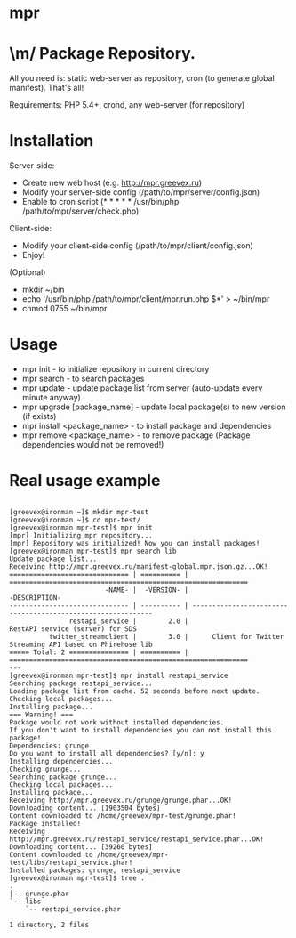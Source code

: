 # mpr

\m/ Package Repository.
===

All you need is: static web-server as repository, cron (to generate global manifest). That's all!

Requirements: PHP 5.4+, crond, any web-server (for repository)

Installation
===

Server-side:
* Create new web host (e.g. http://mpr.greevex.ru)
* Modify your server-side config (/path/to/mpr/server/config.json)
* Enable to cron script (* * * * * /usr/bin/php /path/to/mpr/server/check.php)

Client-side:
* Modify your client-side config (/path/to/mpr/client/config.json)
* Enjoy!

(Optional)
* mkdir ~/bin
* echo '/usr/bin/php /path/to/mpr/client/mpr.run.php $*' > ~/bin/mpr
* chmod 0755 ~/bin/mpr

Usage
===

* mpr init - to initialize repository in current directory
* mpr search <query> - to search packages
* mpr update - update package list from server (auto-update every minute anyway)
* mpr upgrade [package_name] - update local package(s) to new version (if exists)
* mpr install <package_name> - to install package and dependencies
* mpr remove <package_name> - to remove package (Package dependencies would not be removed!)

Real usage example
===
```

[greevex@ironman ~]$ mkdir mpr-test
[greevex@ironman ~]$ cd mpr-test/
[greevex@ironman mpr-test]$ mpr init
[mpr] Initializing mpr repository...
[mpr] Repository was initialized! Now you can install packages!
[greevex@ironman mpr-test]$ mpr search lib
Update package list...
Receiving http://mpr.greevex.ru/manifest-global.mpr.json.gz...OK!
============================== | ========== | ============================================================
                        -NAME- |  -VERSION- |                                                -DESCRIPTION-
------------------------------ | ---------- | ------------------------------------------------------------
               restapi_service |        2.0 |                             RestAPI service (server) for SDS
          twitter_streamclient |        3.0 |      Client for Twitter Streaming API based on Phirehose lib
===== Total: 2 =============== | ========== | ============================================================
---
[greevex@ironman mpr-test]$ mpr install restapi_service
Searching package restapi_service...
Loading package list from cache. 52 seconds before next update.
Checking local packages...
Installing package...
=== Warning! ===
Package would not work without installed dependencies.
If you don't want to install dependencies you can not install this package!
Dependencies: grunge
Do you want to install all dependencies? [y/n]: y
Installing dependencies...
Checking grunge...
Searching package grunge...
Checking local packages...
Installing package...
Receiving http://mpr.greevex.ru/grunge/grunge.phar...OK!
Downloading content... [1903504 bytes]
Content downloaded to /home/greevex/mpr-test/grunge.phar!
Package installed!
Receiving http://mpr.greevex.ru/restapi_service/restapi_service.phar...OK!
Downloading content... [39260 bytes]
Content downloaded to /home/greevex/mpr-test/libs/restapi_service.phar!
Installed packages: grunge, restapi_service
[greevex@ironman mpr-test]$ tree .
.
|-- grunge.phar
`-- libs
    `-- restapi_service.phar

1 directory, 2 files


```